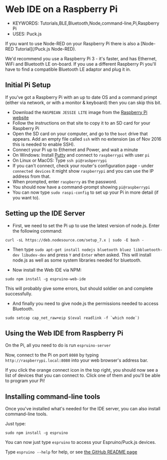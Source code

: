 <!--- Copyright (c) 2016 Gordon Williams, Pur3 Ltd. See the file LICENSE for copying permission. -->
Web IDE on a Raspberry Pi
=========================

* KEYWORDS: Tutorials,BLE,Bluetooth,Node,command-line,Pi,Raspberry Pi
* USES: Puck.js

If you want to use Node-RED on your Raspberry Pi there is also a
[Node-RED Tutorial](/Puck.js Node-RED).

We'd recommend you use a Raspberry Pi 3 - it's faster, and has Ethernet, WiFi
and Bluetooth LE on-board. If you use a different Raspberry Pi you'll have to
find a compatible Bluetooth LE adaptor and plug it in.


Initial Pi Setup
----------------

If you've got a Raspberry Pi with an up to date OS and a command primpt
(either via network, or with a monitor & keyboard) then you can skip this bit.

* Download the `RASPBIAN JESSIE LITE` image from the [Raspberry Pi website](https://www.raspberrypi.org/downloads/raspbian/)
* Follow the instructions on that site to copy it to an SD card for your Raspberry Pi
* Open the SD card on your computer, and go to the `boot` drive that appears. Add
an empty file called `ssh` with no extension (as of Nov 2016 this is needed to enable SSH).
* Connect your Pi up to Ethernet and Power, and wait a minute
* On Windows: Install [Putty](http://www.chiark.greenend.org.uk/~sgtatham/putty/download.html)
and connect to `raspberrypi` with user `pi`
* On Linux or MacOS: Type `ssh pi@rasbperrypi`
* If you can't connect, check your router's configuration page - under `connected devices`
it might show `raspberrypi` and you can use the IP address from that.
* When prompted, enter `raspberry` as the password.
* You should now have a command-prompt showing `pi@raspberrypi`
* You can now type `sudo raspi-config` to set up your Pi in more detail (if you want to).


Setting up the IDE Server
-------------------------

* First, we need to set the Pi up to use the latest version of node.js. Enter the following command:

```
curl -sL https://deb.nodesource.com/setup_7.x | sudo -E bash -
```

* Then type `sudo apt-get install nodejs bluetooth bluez libbluetooth-dev libudev-dev`
and press `Y` and `Enter` when asked. This will install node.js as well as some
system libraries needed for bluetooth.

* Now install the Web IDE via NPM:

```
sudo npm install -g espruino-web-ide
```

This will probably give some errors, but should soldier on and complete successfully.

* And finally you need to give node.js the permissions needed to access Bluetooth.

```
sudo setcap cap_net_raw+eip $(eval readlink -f `which node`)
```


Using the Web IDE from Raspberry Pi
------------------------------------

On the Pi, all you need to do is run `espruino-server`

Now, connect to the Pi on port `8080` by typing `http://raspberrypi.local:8080`
into your web browser's address bar.

If you click the orange connect icon in the top right, you should now
see a list of devices that you can connect to. Click one of them and you'll be
able to program your Pi!


Installing command-line tools
-----------------------------

Once you've installed what's needed for the IDE server, you can also install
command-line tools.

Just type:

```
sudo npm install -g espruino
```

You can now just type `espruino` to access your Espruino/Puck.js devices.

Type `espruino --help` for help, or see [the GitHub README page](https://github.com/espruino/EspruinoTools)
